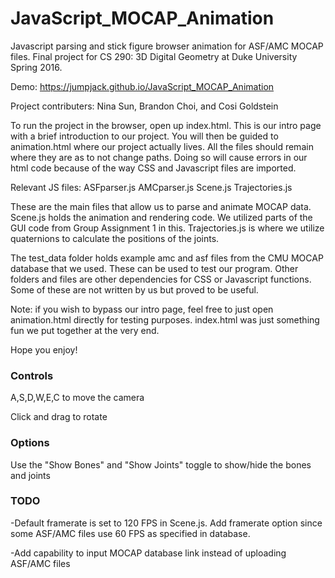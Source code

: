 # JavaScript_MOCAP_Animation
Javascript parsing and stick figure browser animation for ASF/AMC MOCAP files. Final project for CS 290: 3D Digital Geometry at Duke University Spring 2016. 

Demo: https://jumpjack.github.io/JavaScript_MOCAP_Animation

Project contributers: Nina Sun, Brandon Choi, and Cosi Goldstein

To run the project in the browser, open up index.html. This is our intro page with a brief introduction to our project. You will then be guided to animation.html where our project actually lives. All the files should remain where they are as to not change paths. Doing so will cause errors in our html code because of the way CSS and Javascript files are imported.

Relevant JS files:
ASFparser.js
AMCparser.js
Scene.js
Trajectories.js

These are the main files that allow us to parse and animate MOCAP data. Scene.js holds the animation and rendering code. We utilized parts of the GUI code from Group Assignment 1 in this. Trajectories.js is where we utilize quaternions to calculate the positions of the joints. 

The test_data folder holds example amc and asf files from the CMU MOCAP database that we used. These can be used to test our program. Other folders and files are other dependencies for CSS or Javascript functions. Some of these are not written by us but proved to be useful. 

Note: if you wish to bypass our intro page, feel free to just open animation.html directly for testing purposes. index.html was just something fun we put together at the very end. 

Hope you enjoy!

### Controls
A,S,D,W,E,C to move the camera

Click and drag to rotate

### Options

Use the "Show Bones" and "Show Joints" toggle to show/hide the bones and joints

### TODO
-Default framerate is set to 120 FPS in Scene.js. Add framerate option since some ASF/AMC files use 60 FPS as specified in database.

-Add capability to input MOCAP database link instead of uploading ASF/AMC files


